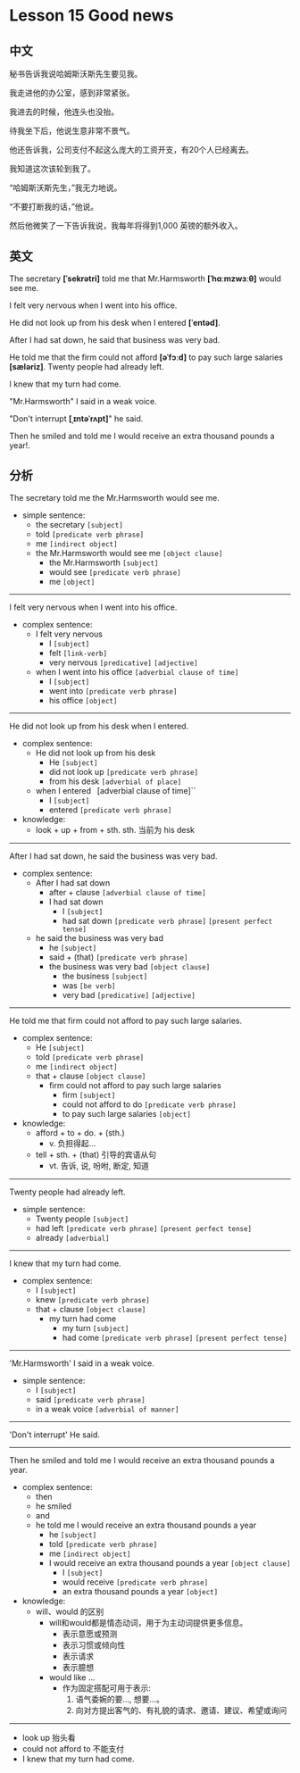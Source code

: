 # Lesson 15 Good news 

## 中文

秘书告诉我说哈姆斯沃斯先生要见我。

我走进他的办公室，感到非常紧张。

我进去的时候，他连头也没抬。

待我坐下后，他说生意非常不景气。

他还告诉我，公司支付不起这么庞大的工资开支，有20个人已经离去。

我知道这次该轮到我了。

“哈姆斯沃斯先生，”我无力地说。

“不要打断我的话，”他说。

然后他微笑了一下告诉我说，我每年将得到1,000 英镑的额外收入。


## 英文

The secretary **[ˈsekrətri]** told me that Mr.Harmsworth **[ˈhɑːmzwɜːθ]** would see me. 

I felt very nervous when I went into his office.

He did not look up from his desk when I entered **[ˈentəd]**.

After I had sat down, he said that business was very bad.

He told me that the firm could not afford **[əˈfɔːd]** to pay such large salaries **[sæləriz]**. Twenty people had already left.

I knew that my turn had come.

"Mr.Harmsworth" I said in a weak voice.

"Don't interrupt **[ˌɪntəˈrʌpt]**" he said.

Then he smiled and told me I would receive an extra thousand pounds a year!.

## 分析

The secretary told me the Mr.Harmsworth would see me.
- simple sentence:
    - the secretary `[subject]`
    - told `[predicate verb phrase]`
    - me `[indirect object]`
    - the Mr.Harmsworth would see me `[object clause]`
        - the Mr.Harmsworth `[subject]`
        - would see `[predicate verb phrase]` 
        - me `[object]`
  
---

I felt very nervous when I went into his office.
- complex sentence:
    - I felt very nervous 
        - I `[subject]`
        - felt `[link-verb]`
        - very nervous `[predicative]` `[adjective]`
    - when I went into his office `[adverbial clause of time]`
        - I `[subject]`
        - went into `[predicate verb phrase]`
        - his office `[object]`
  
---

He did not look up from his desk when I entered.
- complex sentence:
    - He did not look up from his desk
        - He `[subject]`
        - did not look up `[predicate verb phrase]`
        - from his desk `[adverbial of place]`
    - when I entered ` `[adverbial clause of time]``
        - I `[subject]`
        - entered `[predicate verb phrase]` 
- knowledge:
    - look + up + from + sth.
        sth.  当前为 his desk
  
---


After I had sat down, he said the business was very bad. 
- complex sentence:
    - After I had sat down 
        - after + clause `[adverbial clause of time]`
        - I had sat down
            - I `[subject]`
            - had sat down `[predicate verb phrase]` `[present perfect tense]`
    - he said the business was very bad
        - he `[subject]`
        - said + (that) `[predicate verb phrase]` 
        - the business was very bad `[object clause]`
            - the business `[subject]`
            - was `[be verb]`
            - very bad `[predicative]` `[adjective]`
  
---

He told me that firm could not afford to pay such large salaries.
- complex sentence:
    - He `[subject]`
    - told `[predicate verb phrase]` 
    - me `[indirect object]`
    - that + clause `[object clause]`
        - firm could not afford to pay such large salaries
            - firm `[subject]`
            - could not afford to do `[predicate verb phrase]`
            - to pay such large salaries `[object]`
- knowledge:
    - afford + to + do. + (sth.)
        - v. 负担得起...
    - tell + sth. + (that) 引导的宾语从句
        - vt. 告诉, 说, 吩咐, 断定, 知道
  
---

Twenty people had already left. 
- simple sentence:
    - Twenty people `[subject]`
    - had left `[predicate verb phrase]` `[present perfect tense]`
    - already `[adverbial]`
  
---

I knew that my turn had come.
- complex sentence:
    - I `[subject]`
    - knew `[predicate verb phrase]` 
    - that + clause `[object clause]`
        - my turn had come 
            - my turn `[subject]`
            - had come `[predicate verb phrase]` `[present perfect tense]`
  
---

'Mr.Harmsworth' I said in a weak voice.
- simple sentence:
    - I `[subject]`
    - said `[predicate verb phrase]` 
    - in a weak voice `[adverbial of manner]`
  
---

'Don't interrupt' He said.
  
---

Then he smiled and told me I would receive an extra thousand pounds a year.
- complex sentence:
    - then 
    - he smiled 
    - and 
    - he told me I would receive an extra thousand pounds a year
        - he `[subject]`
        - told `[predicate verb phrase]` 
        - me `[indirect object]`
        - I would receive an extra thousand pounds a year `[object clause]`
            - I `[subject]`
            - would receive `[predicate verb phrase]`
            - an extra thousand pounds a year `[object]`
- knowledge:
    - will、would 的区别
        - will和would都是情态动词，用于为主动词提供更多信息。
            - 表示意愿或预测
            - 表示习惯或倾向性
            - 表示请求
            - 表示臆想
        -  would like ...
            - 作为固定搭配可用于表示:
                1. 语气委婉的要..., 想要...。
                2. 向对方提出客气的、有礼貌的请求、邀请、建议、希望或询问

  
---

- look up 抬头看
- could not afford to 不能支付
- I knew that my turn had come.



